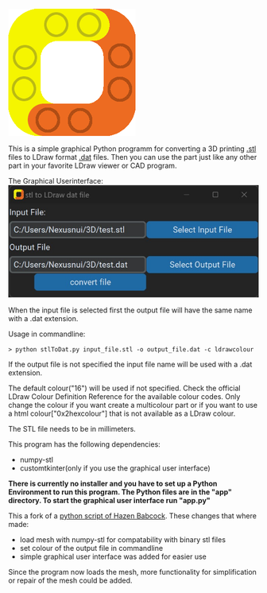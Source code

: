 ![Image of Custom Part](icons/stlToLDraw_icon.png)

This is a simple graphical Python programm for converting a 3D printing [.stl](https://en.wikipedia.org/wiki/STL_%28file_format%29)
files to LDraw format [.dat](http://www.ldraw.org/article/218) files. Then you can use the part just like any other part in
your favorite LDraw viewer or CAD program.

The Graphical Userinterface:
![Screenshot of the GUI](graphical_userinterface.jpg)

When the input file is selected first the output file will have the same name with a .dat extension.

Usage in commandline:

```
> python stlToDat.py input_file.stl -o output_file.dat -c ldrawcolour
```

If the output file is not specified the input file name will be used with a .dat extension.

The default colour("16") will be used if not specified. 
Check the official LDraw Colour Definition Reference for the available colour codes.
Only change the colour if you want create a multicolour part or if you want to use a html colour["0x2hexcolour"] that is not available as a LDraw colour.



The STL file needs to be in millimeters.

This program has the following dependencies:
- numpy-stl
- customtkinter(only if you use the graphical user interface)

**There is currently no installer and you have to set up a Python Environment to run this program. The Python files are in the "app" directory. To start the graphical user interface run "app.py"** 

This a fork of a [python script of Hazen Babcock](https://github.com/HazenBabcock/stl-to-dat).
These changes that where made:
- load mesh with numpy-stl for compatability with binary stl files
- set colour of the output file in commandline
- simple graphical user interface was added for easier use



Since the program now loads the mesh, more functionality for simplification or repair of the mesh could be added.